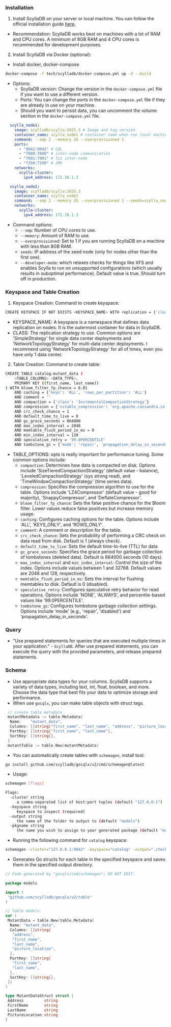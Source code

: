 ### Installation

1. Install ScyllaDB on your server or local machine. You can follow the official installation guide [here](https://docs.scylladb.com/manual/stable/).

- Recommendation: ScyllaDB works best on machines with a lot of RAM and CPU cores. A minimum of 8GB RAM and 4 CPU cores is recommended for development purposes.

2. Install ScyllaDB via Docker (optional):

- Install docker, docker-compose

```bash
docker-compose -f tech/scylladb/docker-compose.yml up -d --build
```

- Options:
  - ScyllaDB version: Change the version in the `docker-compose.yml` file if you want to use a different version.
  - Ports: You can change the ports in the `docker-compose.yml` file if they are already in use on your machine.
  - Should you want to persist data, you can uncomment the volume section in the `docker-compose.yml` file.

```yml
  scylla_node1:
    image: scylladb/scylla:2025.3 # Image and tag version
    container_name: scylla_node1 # container name when run local machine
    command: --smp 2 --memory 2G --overprovisioned 1
    ports:
      - "9042:9042" # CQL
      - "7000:7000" # inter-node communication
      - "7001:7001" # TLS inter-node
      - "7199:7199" # JMX
    networks:
      scylla-cluster:
        ipv4_address: 172.28.1.2

  scylla_node2:
    image: scylladb/scylla:2025.3
    container_name: scylla_node2
    command: --smp 2 --memory 2G --overprovisioned 1 --seeds=scylla_node1
    networks:
      scylla-cluster:
        ipv4_address: 172.28.1.3
```

- Command options:
  - `--smp`: Number of CPU cores to use.
  - `--memory`: Amount of RAM to use.
  - `--overprovisioned`: Set to 1 if you are running ScyllaDB on a machine with less than 8GB RAM.
  - `seeds`: IP address of the seed node (only for nodes other than the first one).
  - `--developer-mode`: which relaxes checks for things like XFS and enables Scylla to run on unsupported configurations (which usually results in suboptimal performance). Default value is true. Should turn off in production.

### Keyspace and Table Creation

1. Keyspace Creation:
Command to create keyspace:

```bash
CREATE KEYSPACE IF NOT EXISTS <KEYSPACE_NAME> WITH replication = {'class': '<CLASS>', '<DATA_CENTER>': <REPLICATION_FACTOR_NUMS>};
```

- KEYSPACE_NAME: A keyspace is a namespace that defines data replication on nodes. It is the outermost container for data in ScyllaDB.
- CLASS: The replication strategy to use. Common options are 'SimpleStrategy' for single data center deployments and 'NetworkTopologyStrategy' for multi-data center deployments. I recommend using 'NetworkTopologyStrategy' for all of times, even you have only 1 data center.

2. Table Creation:
Command to create table:

```bash
CREATE TABLE catalog.mutant_data (
    <TABLE_COLUMNS> <DATA_TYPE>,
    PRIMARY KEY ((first_name, last_name))
) WITH bloom_filter_fp_chance = 0.01
    AND caching = {'keys': 'ALL', 'rows_per_partition': 'ALL'}
    AND comment = ''
    AND compaction = {'class': 'IncrementalCompactionStrategy'}
    AND compression = {'sstable_compression': 'org.apache.cassandra.io.compress.LZ4Compressor'}
    AND crc_check_chance = 1
    AND default_time_to_live = 0
    AND gc_grace_seconds = 864000
    AND max_index_interval = 2048
    AND memtable_flush_period_in_ms = 0
    AND min_index_interval = 128
    AND speculative_retry = '99.0PERCENTILE'
    AND tombstone_gc = {'mode': 'repair', 'propagation_delay_in_seconds': '3600'};
```

- TABLE_OPTIONS: opts is really important for performance tuning. Some common options include:
  - `compaction`: Determines how data is compacted on disk. Options include 'SizeTieredCompactionStrategy' (default value - balance), 'LeveledCompactionStrategy' (sys strong read), and 'TimeWindowCompactionStrategy' (time series data).
  - `compression`: Specifies the compression algorithm to use for the table. Options include 'LZ4Compressor' (default value - good for majority), 'SnappyCompressor', and 'DeflateCompressor'.
  - `bloom_filter_fp_chance`: Sets the false positive chance for the Bloom filter. Lower values reduce false positives but increase memory usage.
  - `caching`: Configures caching options for the table. Options include 'ALL', 'KEYS_ONLY', and 'ROWS_ONLY'.
  - `comment`: A comment or description for the table.
  - `crc_check_chance`: Sets the probability of performing a CRC check on data read from disk. Default is 1 (always check).
  - `default_time_to_live`: Sets the default time-to-live (TTL) for data
  - `gc_grace_seconds`: Specifies the grace period for garbage collection of tombstones (deleted data). Default is 864000 seconds (10 days).
  - `max_index_interval` and `min_index_interval`: Control the size of the index. Options include values between 1 and 32768. Default values are 2048 and 128, respectively.
  - `memtable_flush_period_in_ms`: Sets the interval for flushing memtables to disk. Default is 0 (disabled).
  - `speculative_retry`: Configures speculative retry behavior for read operations. Options include 'NONE', 'ALWAYS', and percentile-based values like '99.0PERCENTILE'.
  - `tombstone_gc`: Configures tombstone garbage collection settings. Options include 'mode' (e.g., 'repair', 'disabled') and 'propagation_delay_in_seconds'.

### Query

- "Use prepared statements for queries that are executed multiple times in your application." - `ScyllaDB`. After use prepared statements, you can execute the query with the provided parameters, and release prepared statements.

### Schema

- Use appropriate data types for your columns. ScyllaDB supports a variety of data types, including text, int, float, boolean, and more. Choose the data type that best fits your data to optimize storage and performance.
- When use `gocqlx`, you can make table objects with struct tags.

```go
 // create table metadata
 mutantMetadata := table.Metadata{
  Name:    "mutant_data",
  Columns: []string{"first_name", "last_name", "address", "picture_location"},
  PartKey: []string{"first_name", "last_name"},
  SortKey: []string{},
 }
 mutantTable := table.New(mutantMetadata)
```

- You can automatically create tables with `schemagen`, install tool:

```bash
go install github.com/scylladb/gocqlx/v2/cmd/schemagen@latest
```

- Usage:

```bash
schemagen [flags]

Flags:
  -cluster string
     a comma-separated list of host:port tuples (default "127.0.0.1")
  -keyspace string
     keyspace to inspect (required)
  -output string
     the name of the folder to output to (default "models")
  -pkgname string
     the name you wish to assign to your generated package (default "models") 
```

- Running the following command for `catalog` keyspace:

```bash
schemagen -cluster="127.0.0.1:9042" -keyspace="catalog" -output="./tech/scylladb/models" -pkgname="models"
```

- Generates Go structs for each table in the specified keyspace and saves them in the specified output directory.

```go
// Code generated by "gocqlx/cmd/schemagen"; DO NOT EDIT.

package models

import (
 "github.com/scylladb/gocqlx/v2/table"
)

// Table models.
var (
 MutantData = table.New(table.Metadata{
  Name: "mutant_data",
  Columns: []string{
   "address",
   "first_name",
   "last_name",
   "picture_location",
  },
  PartKey: []string{
   "first_name",
   "last_name",
  },
  SortKey: []string{},
 })
)

type MutantDataStruct struct {
 Address         string
 FirstName       string
 LastName        string
 PictureLocation string
}
```
